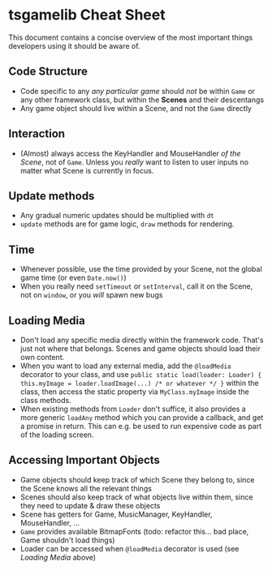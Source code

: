# tsgamelib Cheat Sheet

This document contains a concise overview of the most important things developers using it 
should be aware of.

## Code Structure

- Code specific to any *any particular game* should *not* be within `Game` or any other framework class, but within the **Scenes** and their descentangs
- Any game object should live within a Scene, and not the `Game` directly


## Interaction

- (Almost) always access the KeyHandler and MouseHandler *of the Scene*, not of `Game`. Unless you *really* want to listen to user inputs no matter what Scene is currently in focus.

## Update methods

- Any gradual numeric updates should be multiplied with `dt`
- `update` methods are for game logic, `draw` methods for rendering.

## Time

- Whenever possible, use the time provided by your Scene, not the global game time (or even `Date.now()`)
- When you really need `setTimeout` or `setInterval`, call it on the Scene, not on `window`, or you *will* spawn new bugs

## Loading Media

- Don't load any specific media directly within the framework code. That's just not where that belongs. Scenes and game objects should load their own content.
- When you want to load any external media, add the `@loadMedia` decorator to your class, and use `public static load(loader: Loader) { this.myImage = loader.loadImage(...) /* or whatever */ }` within the class, then access the static property via `MyClass.myImage` inside the class methods.
- When existing methods from `Loader` don't suffice, it also provides a more generic `loadAny` method which you can provide
a callback, and get a promise in return. This can e.g. be used to run expensive code as part of the loading screen.

## Accessing Important Objects

- Game objects should keep track of which Scene they belong to, since the Scene knows all the relevant things
- Scenes should also keep track of what objects live within them, since they need to update & draw these objects
- Scene has getters for Game, MusicManager, KeyHandler, MouseHandler, ...
- `Game` provides available BitmapFonts (todo: refactor this... bad place, Game shouldn't load things)
- Loader can be accessed when `@loadMedia` decorator is used (see *Loading Media* above)
